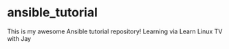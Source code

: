# ansible_tutorial

This is my awesome Ansible tutorial repository! Learning via Learn Linux TV with Jay

